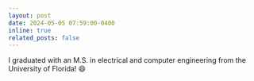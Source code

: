 ```yaml
---
layout: post
date: 2024-05-05 07:59:00-0400
inline: true
related_posts: false
---
```


I graduated with an M.S. in electrical and computer engineering from the University of Florida! :smile:
